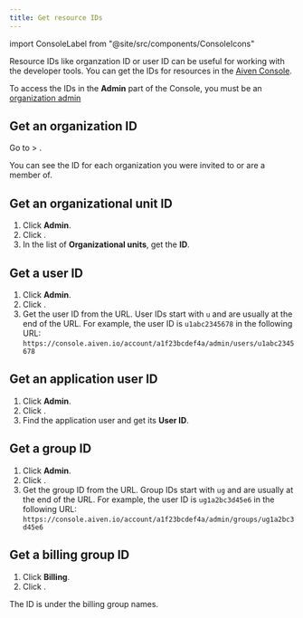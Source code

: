 ```yaml
---
title: Get resource IDs
---
```


import ConsoleLabel from "@site/src/components/ConsoleIcons"

Resource IDs like organzation ID or user ID can be useful for working with the developer tools. You can get the IDs for resources in the [Aiven Console](https://console.aiven.io/).

To access the IDs in the **Admin** part of the Console, you must be an
[organization admin](/docs/platform/concepts/permissions#organization-roles-and-permissions)

## Get an organization ID

Go to <ConsoleLabel name="userinformation"/> > <ConsoleLabel name="Organizations"/>.

You can see the ID for each organization you were invited to or are a member of.

## Get an organizational unit ID

1. Click **Admin**.
1. Click <ConsoleLabel name="organization"/>.
1. In the list of **Organizational units**, get the **ID**.

## Get a user ID

1. Click **Admin**.
1. Click <ConsoleLabel name="users"/>.
1. Get the user ID from the URL. User IDs start with `u` and are usually at the
   end of the URL. For example, the user ID is `u1abc2345678` in the following URL:
   `https://console.aiven.io/account/a1f23bcdef4a/admin/users/u1abc2345678`

## Get an application user ID

1. Click **Admin**.
1. Click <ConsoleLabel name="applicationusers"/>.
1. Find the application user and get its **User ID**.

## Get a group ID

1. Click **Admin**.
1. Click <ConsoleLabel name="groups"/>.
1. Get the group ID from the URL. Group IDs start with `ug` and are usually at the
   end of the URL. For example, the user ID is `ug1a2bc3d45e6` in the following URL:
   `https://console.aiven.io/account/a1f23bcdef4a/admin/groups/ug1a2bc3d45e6`

## Get a billing group ID

1. Click **Billing**.
1. Click <ConsoleLabel name="billinggroups"/>.

The ID is under the billing group names.

